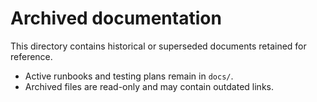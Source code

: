 # Archived documentation

This directory contains historical or superseded documents retained for reference.

- Active runbooks and testing plans remain in `docs/`.
- Archived files are read-only and may contain outdated links.


